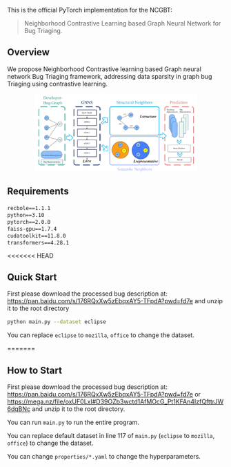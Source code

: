 This is the official PyTorch implementation for the NCGBT:
> Neighborhood Contrastive Learning based Graph Neural Network for Bug Triaging.

## Overview

We propose Neighborhood Contrastive learning based Graph neural network Bug Triaging framework, addressing data sparsity in graph bug Triaging using contrastive learning.

<div  align="center"> 
<img src="asset/framework.jpg" style="width: 75%"/>
</div>

## Requirements

```
recbole==1.1.1
python==3.10
pytorch==2.0.0
faiss-gpu==1.7.4
cudatoolkit==11.8.0
transformers==4.28.1
```

<<<<<<< HEAD
## Quick Start
First please download the processed bug description at: https://pan.baidu.com/s/176RQxXw5zEbqxAY5-TFpdA?pwd=fd7e and unzip it to the root directory
```bash
python main.py --dataset eclipse
```

You can replace `eclipse` to `mozilla`, `office` to change the dataset.


=======
## How to Start
First please download the processed bug description at: https://pan.baidu.com/s/176RQxXw5zEbqxAY5-TFpdA?pwd=fd7e or 
https://mega.nz/file/oxUF0LxI#D39OZb3wctd1AfMOcG_Pt1KFAn4IzfQfttrJW6dqBNc and unzip it to the root directory.

You can run `main.py` to run the entire program.

You can replace default dataset in line 117 of `main.py` (`eclipse` to `mozilla`, `office`) to change the dataset.

You can change `properties/*.yaml` to change the hyperparameters.

